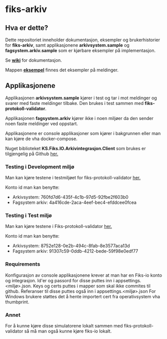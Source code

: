 # fiks-arkiv

## Hva er dette?
Dette repositoriet inneholder dokumentasjon, eksempler og brukerhistorier for **fiks-arkiv**, samt applikasjonene **arkivsystem.sample** og **fagsystem.arkiv.sample** som er kjørbare eksempler på implementasjon.

Se [**wiki**](https://github.com/ks-no/fiks-arkiv/wiki) for dokumentasjon.

Mappen [**eksempel**](https://github.com/ks-no/fiks-arkiv/tree/master/eksempel) finnes det eksempler på meldinger.  

## Applikasjonene

Applikasjonen **arkivsystem.sample** kjører i test og tar i mot meldinger og svarer med faste meldinger tilbake.
Den brukes i test sammen med **fiks-protokoll-validator**. 

Applikasjonen **fagsystem.arkiv** kjører ikke i noen miljøer da den sender noen faste meldinger ved oppstart.


Applikasjonene er console applikasjoner som kjører i bakgrunnen eller man kan kjøre de vha docker-compose.

Nuget biblioteket **KS.Fiks.IO.Arkivintegrasjon.Client** som brukes er tilgjengelig på Github [her.](https://github.com/ks-no/fiks-arkiv) 

### Testing i Development miljø
Man kan kjøre testene i testmiljøet for fiks-protokoll-validator [her.](https://forvaltning.fiks.dev.ks.no/fiks-validator/#/)

Konto id man kan benytte:
- Arkivsystem: 760fd7d6-435f-4c1b-97d5-92fbe2f603b0
- Fagsystem arkiv: 4a416cde-2aca-4eef-bec4-efddcee0fcea

### Testing i Test miljø
Man kan kjøre testene i Fiks-protokoll-validator [her.](https://forvaltning.fiks.dev.ks.no/fiks-validator/#/)

Konto id man kan benytte:
- Arkivsystem: 8752e128-0e2b-494c-8fab-8e3577aca13d
- Fagsystem arkiv: 91307c59-0ddb-4212-bede-59f98e0edf77

### Requirements
Konfigurasjon av console applikasjonene krever at man har en Fiks-io konto og integrasjon. 
Id'er og passord for disse puttes inn i appsettings.<miljø>.json. 
Keys og certs puttes i mapper som skal ikke commites til github.
Referanser til disse puttes også inn i appsettings.<miljø>.json
For Windows brukere støttes det å hente importert cert fra operativsystem vha thumbprint.

### Annet
For å kunne kjøre disse simulatorene lokalt sammen med fiks-protokoll-validator så må man også kunne kjøre fiks-io lokalt. 






